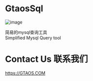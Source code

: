 # GtaosSql
![image](https://github.com/669344682/GtaosSql/assets/7806033/c03e2925-4ee9-4d38-ba9e-34f5e36d3699)


简易的mysql查询工具  
Simplified Mysql Query tool  

# Contact Us 联系我们
https://GTAOS.COM

